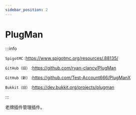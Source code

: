```yaml
---
sidebar_position: 2
---
```


# PlugMan

:::info

`SpigotMC` :https://www.spigotmc.org/resources/.88135/

`GitHub（旧）` :https://github.com/ryan-clancy/PlugMan

`GitHub（新）` :https://github.com/Test-Account666/PlugManX

`Bukkit（旧）` :https://dev.bukkit.org/projects/plugman

:::

老牌插件管理插件。